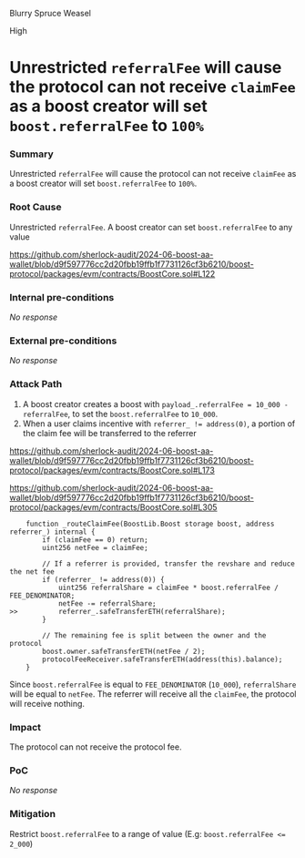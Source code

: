 Blurry Spruce Weasel

High

# Unrestricted `referralFee` will cause the protocol can not receive `claimFee` as a boost creator will set `boost.referralFee` to `100%`

### Summary

Unrestricted `referralFee` will cause the protocol can not receive `claimFee` as a boost creator will set `boost.referralFee` to `100%`.

### Root Cause

Unrestricted `referralFee`. A boost creator can set `boost.referralFee` to any value

https://github.com/sherlock-audit/2024-06-boost-aa-wallet/blob/d9f597776cc2d20fbb19ffb1f7731126cf3b6210/boost-protocol/packages/evm/contracts/BoostCore.sol#L122



### Internal pre-conditions

_No response_

### External pre-conditions

_No response_

### Attack Path

1. A boost creator creates a boost with `payload_.referralFee = 10_000 - referralFee`, to set the `boost.referralFee` to `10_000`.
2. When a user claims incentive with `referrer_ != address(0)`, a portion of the claim fee will be transferred to the referrer

https://github.com/sherlock-audit/2024-06-boost-aa-wallet/blob/d9f597776cc2d20fbb19ffb1f7731126cf3b6210/boost-protocol/packages/evm/contracts/BoostCore.sol#L173

https://github.com/sherlock-audit/2024-06-boost-aa-wallet/blob/d9f597776cc2d20fbb19ffb1f7731126cf3b6210/boost-protocol/packages/evm/contracts/BoostCore.sol#L305

```solidity
    function _routeClaimFee(BoostLib.Boost storage boost, address referrer_) internal {
        if (claimFee == 0) return;
        uint256 netFee = claimFee;

        // If a referrer is provided, transfer the revshare and reduce the net fee
        if (referrer_ != address(0)) {
            uint256 referralShare = claimFee * boost.referralFee / FEE_DENOMINATOR;
            netFee -= referralShare;
>>          referrer_.safeTransferETH(referralShare);
        }

        // The remaining fee is split between the owner and the protocol
        boost.owner.safeTransferETH(netFee / 2);
        protocolFeeReceiver.safeTransferETH(address(this).balance);
    }
```

Since `boost.referralFee` is equal to `FEE_DENOMINATOR` (`10_000`), `referralShare` will be equal to `netFee`. The referrer will receive all the `claimFee`, the protocol will receive nothing.

### Impact

The protocol can not receive the protocol fee.

### PoC

_No response_

### Mitigation

Restrict `boost.referralFee` to a range of value (E.g: `boost.referralFee <= 2_000`)